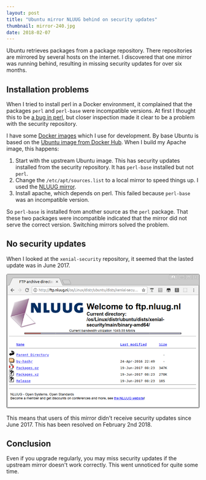 ```yaml
---
layout: post
title: "Ubuntu mirror NLUUG behind on security updates"
thumbnail: mirror-240.jpg
date: 2018-02-07
---
```


Ubuntu retrieves packages from a package repository. There repositories are mirrored by several hosts on the internet. I discovered that one mirror was running behind, resulting in missing security updates for over six months.

## Installation problems

When I tried to install perl in a Docker environment, it complained that the packages `perl` and `perl-base` were incompatible versions. At first I thought this to be [a bug in perl](https://bugs.launchpad.net/ubuntu/+source/perl/+bug/1746799?comments=all), but closer inspection made it clear to be a problem with the security repository.

I have some [Docker images](https://github.com/Sjord/docker-images) which I use for development. By base Ubuntu is based on the [Ubuntu image from Docker Hub](https://hub.docker.com/_/ubuntu/). When I build my Apache image, this happens:

1. Start with the upstream Ubuntu image. This has security updates installed from the security repository. It has `perl-base` installed but not `perl`.
2. Change the `/etc/apt/sources.list` to a local mirror to speed things up. I used the [NLUUG mirror](https://launchpad.net/ubuntu/+mirror/ftp.nluug.nl-archive).
3. Install apache, which depends on perl. This failed because `perl-base` was an incompatible version.

So `perl-base` is installed from another source as the `perl` package. That these two packages were incompatible indicated that the mirror did not serve the correct version. Switching mirrors solved the problem.

## No security updates

When I looked at the `xenial-security` repository, it seemed that the lasted update was in June 2017. 

<img src="/images/nluug-xenial-security.png" alt="Last modified on 19 June 2017">

This means that users of this mirror didn't receive security updates since June 2017. This has been resolved on February 2nd 2018.

## Conclusion

Even if you upgrade regularly, you may miss security updates if the upstream mirror doesn't work correctly. This went unnoticed for quite some time.
